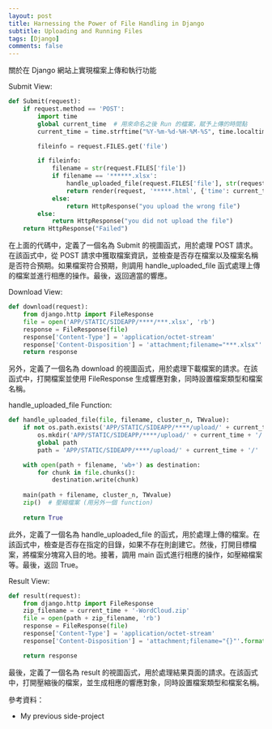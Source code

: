 ```yaml
---
layout: post
title: Harnessing the Power of File Handling in Django
subtitle: Uploading and Running Files
tags: [Django]
comments: false
---
```


關於在 Django 網站上實現檔案上傳和執行功能

Submit View:

```python
def Submit(request):
    if request.method == 'POST':
        import time
        global current_time  # 用來命名之後 Run 的檔案，賦予上傳的時間點
        current_time = time.strftime("%Y-%m-%d-%H-%M-%S", time.localtime())

        fileinfo = request.FILES.get('file')

        if fileinfo:
            filename = str(request.FILES['file'])
            if filename == '******.xlsx':
                handle_uploaded_file(request.FILES['file'], str(request.FILES['file']), aaa_n, bbb)
                return render(request, '*****.html', {'time': current_time})  # 成功就到其他頁面，並帶值進去
            else:
                return HttpResponse("you upload the wrong file")
        else:
            return HttpResponse("you did not upload the file")
    return HttpResponse("Failed")
```

在上面的代碼中，定義了一個名為 Submit 的視圖函式，用於處理 POST 請求。在該函式中，從 POST 請求中獲取檔案資訊，並檢查是否存在檔案以及檔案名稱是否符合預期。如果檔案符合預期，則調用 handle_uploaded_file 函式處理上傳的檔案並進行相應的操作。最後，返回適當的響應。

Download View:

```python
def download(request):
    from django.http import FileResponse
    file = open('APP/STATIC/SIDEAPP/****/***.xlsx', 'rb')
    response = FileResponse(file)
    response['Content-Type'] = 'application/octet-stream'
    response['Content-Disposition'] = 'attachment;filename="***.xlsx"'
    return response
```

另外，定義了一個名為 download 的視圖函式，用於處理下載檔案的請求。在該函式中，打開檔案並使用 FileResponse 生成響應對象，同時設置檔案類型和檔案名稱。

handle_uploaded_file Function:

```python
def handle_uploaded_file(file, filename, cluster_n, TWvalue):
    if not os.path.exists('APP/STATIC/SIDEAPP/****/upload/' + current_time + '/'):
        os.mkdir('APP/STATIC/SIDEAPP/****/upload/' + current_time + '/')
        global path
        path = 'APP/STATIC/SIDEAPP/****/upload/' + current_time + '/'

    with open(path + filename, 'wb+') as destination:
        for chunk in file.chunks():
            destination.write(chunk)
    
    main(path + filename, cluster_n, TWvalue)
    zip()  # 壓縮檔案 (用另外一個 function)
    
    return True
```

此外，定義了一個名為 handle_uploaded_file 的函式，用於處理上傳的檔案。在該函式中，檢查是否存在指定的目錄，如果不存在則創建它。然後，打開目標檔案，將檔案分塊寫入目的地。接著，調用 main 函式進行相應的操作，如壓縮檔案等。最後，返回 True。

Result View:

```python
def result(request):
    from django.http import FileResponse
    zip_filename = current_time + '-WordCloud.zip'
    file = open(path + zip_filename, 'rb')
    response = FileResponse(file)
    response['Content-Type'] = 'application/octet-stream'
    response['Content-Disposition'] = 'attachment;filename="{}"'.format(zip_filename)

    return response
```

最後，定義了一個名為 result 的視圖函式，用於處理結果頁面的請求。在該函式中，打開壓縮後的檔案，並生成相應的響應對象，同時設置檔案類型和檔案名稱。

參考資料：

- My previous side-project
